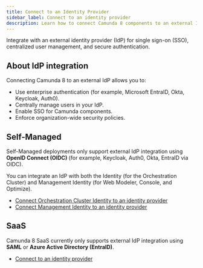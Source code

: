 ```yaml
---
title: Connect to an Identity Provider
sidebar_label: Connect to an identity provider
description: Learn how to connect Camunda 8 components to an external Identity Provider (IdP) for authentication and user management.
---
```


Integrate with an external identity provider (IdP) for single sign-on (SSO), centralized user management, and secure authentication.

## About IdP integration

Connecting Camunda 8 to an external IdP allows you to:

- Use enterprise authentication (for example, Microsoft EntraID, Okta, Keycloak, Auth0).
- Centrally manage users in your IdP.
- Enable SSO for Camunda components.
- Enforce organization-wide security policies.

## Self-Managed

Self-Managed deployments only support external IdP integration using **OpenID Connect (OIDC)** (for example, Keycloak, Auth0, Okta, EntraID via OIDC).

You can integrate an IdP with both the Identity (for the Orchestration Cluster) and Management Identity (for Web Modeler, Console, and Optimize).

- [Connect Orchestration Cluster Identity to an identity provider](/self-managed/components/orchestration-cluster/identity/connect-external-identity-provider.md)
- [Connect Management Identity to an identity provider](../../../../self-managed/components/management-identity/configuration/connect-to-an-oidc-provider/)

## SaaS

Camunda 8 SaaS currently only supports external IdP integration using **SAML** or **Azure Active Directory (EntraID)**.

- [Connect to an identity provider](../../console/manage-organization/external-sso.md)

